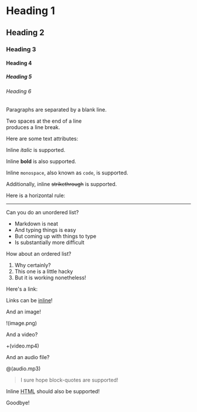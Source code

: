 # Heading 1

## Heading 2

### Heading 3

#### Heading 4

##### Heading 5

###### Heading 6

Paragraphs are separated
by a blank line.

Two spaces at the end of a line  
produces a line break.

Here are some text attributes:

Inline _italic_ is supported.

Inline **bold** is also supported.

Inline `monospace`, also known as
`code`, is supported.

Additionally, inline ~~strikethrough~~ 
is supported.

Here is a horizontal rule:

---

Can you do an unordered list?

* Markdown is neat
* And typing things is easy
* But coming up with things to type
* Is substantially more difficult

How about an ordered list?

1. Why certainly?
2. This one is a little hacky
3. But it is working nonetheless!

Here's a link:

Links can be [inline](https://hoogle.haskell.org)!

And an image!

!(image.png)

And a video?

+(video.mp4)

And an audio file?

@(audio.mp3)

> I sure hope block-quotes are supported!

Inline <abbr title="Hypertext Markup Language">HTML</abbr> should
also be supported!

Goodbye!

